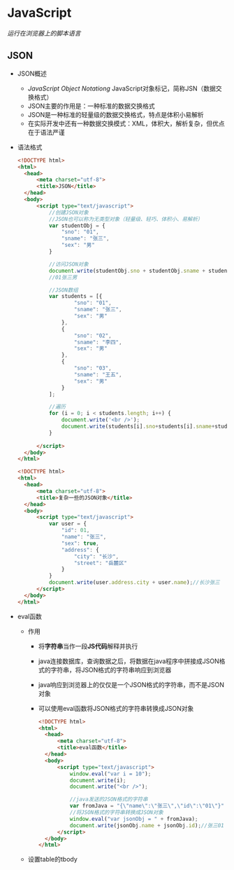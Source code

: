# JavaScript

*运行在浏览器上的脚本语言*

## JSON

- JSON概述

  - *JavaScript Object Notationg* JavaScript对象标记，简称JSN（数据交换格式）
  - JSON主要的作用是：一种标准的数据交换格式
  - JSON是一种标准的轻量级的数据交换格式，特点是体积小易解析
  - 在实际开发中还有一种数据交换模式：XML，体积大，解析复杂，但优点在于语法严谨

  

- 语法格式

  ```html
  <!DOCTYPE html>
  <html>
  	<head>
  		<meta charset="utf-8">
  		<title>JSON</title>
  	</head>
  	<body>
  		<script type="text/javascript">
  			//创建JSON对象
  			//JSON也可以称为无类型对象（轻量级、轻巧、体积小、易解析）
  			var studentObj = {
  				"sno": "01",
  				"sname": "张三",
  				"sex": "男"
  			}
  
  			//访问JSON对象
  			document.write(studentObj.sno + studentObj.sname + studentObj.sex);
  			//01张三男
  
  			//JSON数组
  			var students = [{
  					"sno": "01",
  					"sname": "张三",
  					"sex": "男"
  				},
  				{
  					"sno": "02",
  					"sname": "李四",
  					"sex": "男"
  				},
  				{
  					"sno": "03",
  					"sname": "王五",
  					"sex": "男"
  				}
  			];
  
  			//遍历
  			for (i = 0; i < students.length; i++) {
  				document.write('<br />');
  				document.write(students[i].sno+students[i].sname+students[i].sex);
  			}
  			
  		</script>
  	</body>
  </html>
  
  ```

  ```html
  <!DOCTYPE html>
  <html>
  	<head>
  		<meta charset="utf-8">
  		<title>复杂一些的JSON对象</title>
  	</head>
  	<body>
  		<script type="text/javascript">
  			var user = {
  				"id": 01,
  				"name": "张三",
  				"sex": true,
  				"address": {
  					"city": "长沙",
  					"street": "岳麓区"
  				}
  			}
  			document.write(user.address.city + user.name);//长沙张三
  		</script>
  	</body>
  </html>
  
  ```



- eval函数

  - 作用

    - 将**字符串**当作一段**JS代码**解释并执行

    - java连接数据库，查询数据之后，将数据在java程序中拼接成JSON格式的字符串，将JSON格式的字符串响应到浏览器

    - java响应到浏览器上的仅仅是一个JSON格式的字符串，而不是JSON对象

    - 可以使用eval函数将JSON格式的字符串转换成JSON对象

      ```html
      <!DOCTYPE html>
      <html>
      	<head>
      		<meta charset="utf-8">
      		<title>eval函数</title>
      	</head>
      	<body>
      		<script type="text/javascript">
      			window.eval("var i = 10");
      			document.write(i);
      			document.write("<br />");
      
      			//java发送的JSON格式的字符串
      			var fromJava = "{\"name\":\"张三\",\"id\":\"01\"}"
      			//将JSON格式的字符串转换成JSON对象
      			window.eval("var jsonObj = " + fromJava);
      			document.write(jsonObj.name + jsonObj.id);//张三01
      		</script>
      	</body>
      </html>
      
      ```
  - 设置table的tbody

    ```html
  <!DOCTYPE html>
    <html>
    	<head>
    		<meta charset="utf-8">
    		<title>设置table的tbody</title>
    	</head>
    	<body>
    		<script type="text/javascript">
    			//有这些JSON数据
    			var user = {
    				"totle": 3,
    				"users": [{
    					"id": "01",
    					"name": "张三"
    
    				}, {
    					"id": "02",
    					"name": "李四"
    
    				}, {
    					"id": "03",
    					"name": "王五"
    				}]
    			}
    
    			//展示到table当中
    			window.onload = function() {
    				document.getElementById('btn').onclick = function() {
    					document.getElementById('sp').innerText = user.totle;
    					var uu = user.users;
    					var tab = '';
    					for (i = 0; i < uu.length; i++) {
    						tab += '<tr><th>' + uu[i].id + '</th><th>' + uu[i].name + '</th></tr>';
    					}
    					document.getElementById('tb').innerHTML = tab;
    				}
    			}
    		</script>
    
    		<input type="button" value="查询用户信息" id="btn" />
    		<h2>用户信息列表</h2>
    		<table border="1px" width="50%">
    			<tr>
    				<th>编号</th>
    				<th>姓名</th>
    			</tr>
    			<tbody id="tb">
    
    			</tbody>
    		</table>
    		总共<span id="sp">0</span>条记录。
    	</body>
    </html>
    
    ```
      

  

  

  
